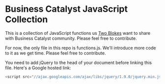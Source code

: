 Business Catalyst JavaScript Collection
==========

This is a collection of JavaScript functions us [Two Blokes](http://www.twoblokeswithapostie.com) want to share with Business Catalyst community. Please feel free to contribute.

For now, the only file in this repo is functions.js. We'll introduce more code to it as we get time. Please feel free to contribute.

You need to add jQuery to the head of your document before linking this file. Here's a Google hosted link:

```javascript
<script src="//ajax.googleapis.com/ajax/libs/jquery/1.9.0/jquery.min.js"></script>
```
